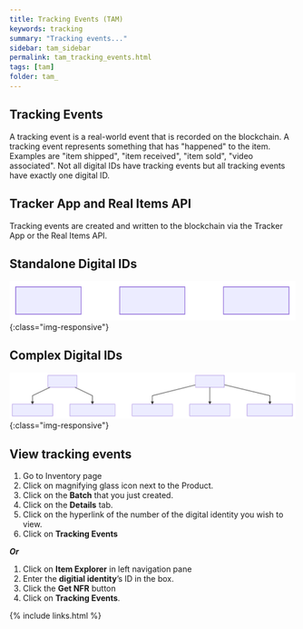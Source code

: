 ```yaml
---
title: Tracking Events (TAM)
keywords: tracking
summary: "Tracking events..."
sidebar: tam_sidebar
permalink: tam_tracking_events.html
tags: [tam]
folder: tam_
---
```


## Tracking Events 

A tracking event is a real-world event that is recorded on the blockchain. A tracking event represents something that has "happened" to the item.  Examples are "item shipped", "item received", "item sold", "video associated".  Not all digital IDs have tracking events but all tracking events have exactly one digital ID.

## Tracker App and Real Items API

Tracking events are created and written to the blockchain via the Tracker App or the Real Items API.

## Standalone Digital IDs

![Standalone Digital ID](tracking_events1.svg){:class="img-responsive"}

## Complex Digital IDs

![Complex Digital ID](tracking_events2.svg){:class="img-responsive"}

## View tracking events

1. Go to Inventory page
2. Click on magnifying glass icon next to the Product.
3. Click on the **Batch** that you just created.
4. Click on the **Details** tab.
5. Click on the hyperlink of the number of the digital identity you wish to view.
6. Click on **Tracking Events**

***Or***

1. Click on **Item Explorer** in left navigation pane
2. Enter the **digitial identity**’s ID in the box.
3. Click the **Get NFR** button
4. Click on **Tracking Events**.

{% include links.html %}
